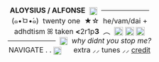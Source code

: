 <div style="text-align:center"><span style="font-size:12pt"><b>ALOYSIUS / ALFONSE</b>&nbsp; <img alt="" height="20" src="https://64.media.tumblr.com/fd96885babd2ce855d3b0c72f41b28bb/faa41fd12b39740b-4d/s75x75_c1/ee9b712b8e7c209a731d4c05de6cda14124e963e.gif" style="height:auto; vertical-align:middle; width:18px" width="20" />&nbsp;&nbsp;<s>&nbsp; &nbsp; &nbsp; &nbsp; &nbsp; &nbsp; &nbsp; &nbsp; &nbsp; &nbsp; &nbsp; &nbsp;&nbsp;</s><br />
(๑&bull;̀ㅁ&bull;́๑)&nbsp; twenty one&nbsp; ★☆&nbsp; he/vam/dai +<br />
adhdtism&nbsp;ꕤ&nbsp;taken <b>&lt;</b>2r1p<b>3</b>&nbsp; ︵&nbsp;&nbsp;<img alt="" height="27" src="https://i.postimg.cc/jSHDWkt4/Untitled512-20220917095323.png" style="font-size:12pt; height:20px; margin-top:-3px; vertical-align:middle; width:20px" width="27" />&nbsp;<img alt="" height="27" src="https://i.postimg.cc/PqZnfBHd/Untitled512-20220917093726.png" style="font-size:12pt; height:20px; margin-top:-3px; vertical-align:middle; width:20px" width="27" />&nbsp;<img alt="" height="27" src="https://i.postimg.cc/Rqrcm6LS/Untitled512-20220917100652.png" style="font-size:12pt; height:20px; margin-top:-3px; vertical-align:middle; width:20px" width="27" /><br />
<s>&nbsp; &nbsp; &nbsp; &nbsp; &nbsp; &nbsp; &nbsp; &nbsp; &nbsp; &nbsp; &nbsp; &nbsp; </s>&nbsp; <img alt="" height="20" src="https://i.imgur.com/uYI8KCs.gif" style="height:auto; vertical-align:middle; width:18px" width="20" />&nbsp;&nbsp;<i>why didnt you stop me?</i><br />
NAVIGATE . . <img alt="" height="20" src="https://64.media.tumblr.com/1d3fe4229e128f72e6499b2403bf7643/d6fda64715e88cd2-11/s75x75_c1/7c08cc1df0db9396799930464e05a57f1f29aac5.gif" style="height:auto; vertical-align:middle; width:18px" width="20" />&nbsp; &nbsp; &nbsp; extra ⸝⸝ tunes&nbsp;⸝⸝ <a href="https://www.quotev.com/kleenexbox">credit</a></span></div>
